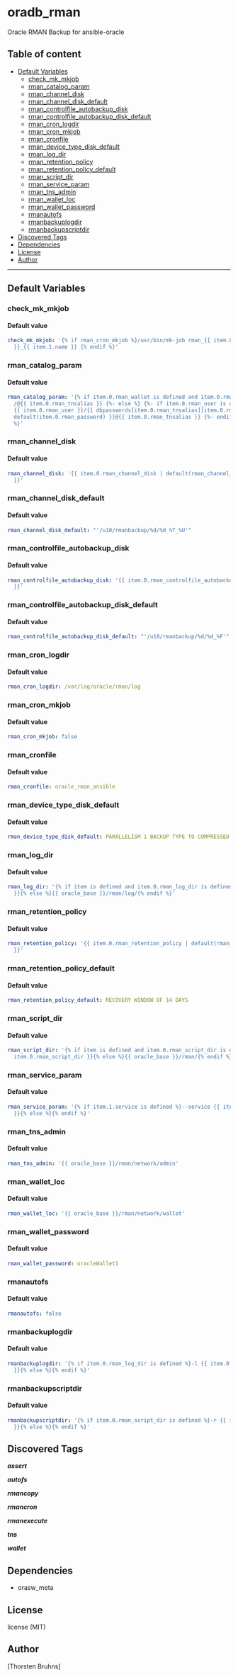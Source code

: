 # oradb_rman

Oracle RMAN Backup for ansible-oracle

## Table of content

- [Default Variables](#default-variables)
  - [check_mk_mkjob](#check_mk_mkjob)
  - [rman_catalog_param](#rman_catalog_param)
  - [rman_channel_disk](#rman_channel_disk)
  - [rman_channel_disk_default](#rman_channel_disk_default)
  - [rman_controlfile_autobackup_disk](#rman_controlfile_autobackup_disk)
  - [rman_controlfile_autobackup_disk_default](#rman_controlfile_autobackup_disk_default)
  - [rman_cron_logdir](#rman_cron_logdir)
  - [rman_cron_mkjob](#rman_cron_mkjob)
  - [rman_cronfile](#rman_cronfile)
  - [rman_device_type_disk_default](#rman_device_type_disk_default)
  - [rman_log_dir](#rman_log_dir)
  - [rman_retention_policy](#rman_retention_policy)
  - [rman_retention_policy_default](#rman_retention_policy_default)
  - [rman_script_dir](#rman_script_dir)
  - [rman_service_param](#rman_service_param)
  - [rman_tns_admin](#rman_tns_admin)
  - [rman_wallet_loc](#rman_wallet_loc)
  - [rman_wallet_password](#rman_wallet_password)
  - [rmanautofs](#rmanautofs)
  - [rmanbackuplogdir](#rmanbackuplogdir)
  - [rmanbackupscriptdir](#rmanbackupscriptdir)
- [Discovered Tags](#discovered-tags)
- [Dependencies](#dependencies)
- [License](#license)
- [Author](#author)

---

## Default Variables

### check_mk_mkjob

#### Default value

```YAML
check_mk_mkjob: '{% if rman_cron_mkjob %}/usr/bin/mk-job rman_{{ item.0.oracle_db_name
  }}_{{ item.1.name }} {% endif %}'
```

### rman_catalog_param

#### Default value

```YAML
rman_catalog_param: '{% if item.0.rman_wallet is defined and item.0.rman_wallet %}-c
  /@{{ item.0.rman_tnsalias }} {%- else %} {%- if item.0.rman_user is defined %}-c
  {{ item.0.rman_user }}/{{ dbpasswords[item.0.rman_tnsalias][item.0.rman_user] |
  default(item.0.rman_password) }}@{{ item.0.rman_tnsalias }} {%- endif %} {%- endif
  %}'
```

### rman_channel_disk

#### Default value

```YAML
rman_channel_disk: '{{ item.0.rman_channel_disk | default(rman_channel_disk_default)
  }}'
```

### rman_channel_disk_default

#### Default value

```YAML
rman_channel_disk_default: "'/u10/rmanbackup/%d/%d_%T_%U'"
```

### rman_controlfile_autobackup_disk

#### Default value

```YAML
rman_controlfile_autobackup_disk: '{{ item.0.rman_controlfile_autobackup_disk | default(rman_controlfile_autobackup_disk_default)
  }}'
```

### rman_controlfile_autobackup_disk_default

#### Default value

```YAML
rman_controlfile_autobackup_disk_default: "'/u10/rmanbackup/%d/%d_%F'"
```

### rman_cron_logdir

#### Default value

```YAML
rman_cron_logdir: /var/log/oracle/rman/log
```

### rman_cron_mkjob

#### Default value

```YAML
rman_cron_mkjob: false
```

### rman_cronfile

#### Default value

```YAML
rman_cronfile: oracle_rman_ansible
```

### rman_device_type_disk_default

#### Default value

```YAML
rman_device_type_disk_default: PARALLELISM 1 BACKUP TYPE TO COMPRESSED BACKUPSET
```

### rman_log_dir

#### Default value

```YAML
rman_log_dir: '{% if item is defined and item.0.rman_log_dir is defined %}{{ item.0.rman_log_dir
  }}{% else %}{{ oracle_base }}/rman/log/{% endif %}'
```

### rman_retention_policy

#### Default value

```YAML
rman_retention_policy: '{{ item.0.rman_retention_policy | default(rman_retention_policy_default)
  }}'
```

### rman_retention_policy_default

#### Default value

```YAML
rman_retention_policy_default: RECOVERY WINDOW OF 14 DAYS
```

### rman_script_dir

#### Default value

```YAML
rman_script_dir: '{% if item is defined and item.0.rman_script_dir is defined %}{{
  item.0.rman_script_dir }}{% else %}{{ oracle_base }}/rman/{% endif %}'
```

### rman_service_param

#### Default value

```YAML
rman_service_param: '{% if item.1.service is defined %}--service {{ item.1.service
  }}{% else %}{% endif %}'
```

### rman_tns_admin

#### Default value

```YAML
rman_tns_admin: '{{ oracle_base }}/rman/network/admin'
```

### rman_wallet_loc

#### Default value

```YAML
rman_wallet_loc: '{{ oracle_base }}/rman/network/wallet'
```

### rman_wallet_password

#### Default value

```YAML
rman_wallet_password: oracleWallet1
```

### rmanautofs

#### Default value

```YAML
rmanautofs: false
```

### rmanbackuplogdir

#### Default value

```YAML
rmanbackuplogdir: '{% if item.0.rman_log_dir is defined %}-l {{ item.0.rman_log_dir
  }}{% else %}{% endif %}'
```

### rmanbackupscriptdir

#### Default value

```YAML
rmanbackupscriptdir: '{% if item.0.rman_script_dir is defined %}-r {{ item.0.rman_script_dir
  }}{% else %}{% endif %}'
```

## Discovered Tags

**_assert_**

**_autofs_**

**_rmancopy_**

**_rmancron_**

**_rmanexecute_**

**_tns_**

**_wallet_**


## Dependencies

- orasw_meta

## License

license (MIT)

## Author

[Thorsten Bruhns]

